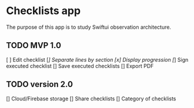 #  Checklists app

The purpose of this app is to study Swiftui observation architecture. 

## TODO MVP 1.0

[ ] Edit checklist
[_] Separate lines by section
[x] Display progression
[_] Sign executed checklist
[] Save executed checklists
[] Export PDF

## TODO version 2.0

[] Cloud/Firebase storage
[] Share checklists
[] Category of checklists

